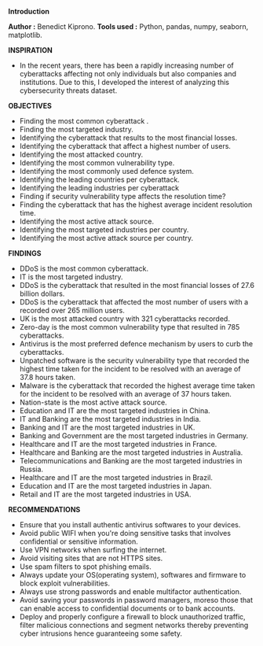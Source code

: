 **Introduction**

**Author :** Benedict Kiprono.
**Tools used :** Python, pandas, numpy, seaborn, matplotlib.

**INSPIRATION**

- In the recent years, there has been a rapidly increasing number of cyberattacks affecting not only individuals but also companies and institutions. Due to this, I developed the interest of analyzing this cybersecurity threats dataset.

**OBJECTIVES**
* Finding the most common cyberattack .
* Finding the most targeted industry.
* Identifying the cyberattack that results to the most financial losses.
* Identifying the cyberattack that affect a highest number of users.
* Identifying the most attacked country.
* Identifying the most common vulnerability type.
* Identifying the most commonly used defence system.
* Identifying the leading countries per cyberattack.
* Identifying the leading industries per cyberattack
* Finding if security vulnerability type affects the resolution time?
* Finding the cyberattack that has the highest average incident resolution time.
* Identifying the most active attack source.
* Identifying the most targeted industries per country.
* Identifying the most active attack source per country.


**FINDINGS**

- DDoS is the most common cyberattack.
- IT is the most targeted industry.
- DDoS is the cyberattack that resulted in the most financial losses of 27.6 billion dollars.
- DDoS is the cyberattack that affected the most number of users with a recorded over 265 million users.
- UK is the most attacked country with 321 cyberattacks recorded.
- Zero-day is the most common vulnerability type that resulted in 785 cyberattacks.
- Antivirus is the most preferred defence mechanism by users to curb the cyberattacks.
- Unpatched software is the security vulnerability type that recorded the highest time taken for the incident to be resolved with an average of 37.8 hours taken.
- Malware is the cyberattack that recorded the highest average time taken for the incident to be resolved with an average of 37 hours taken.
- Nation-state is the most active attack source.
- Education and IT are the most targeted industries in China.
- IT and Banking are the most targeted industries in India.
- Banking and IT are the most targeted industries in UK.
- Banking and Government are the most targeted industries in Germany.
- Healthcare and IT are the most targeted industries in France.
- Healthcare and Banking are the most targeted industries in Australia.
- Telecommunications and Banking are the most targeted industries in Russia.
- Healthcare and IT are the most targeted industries in Brazil.
- Education and IT are the most targeted industries in Japan.
- Retail and IT are the most targeted industries in USA.


**RECOMMENDATIONS**
* Ensure that you install authentic antivirus softwares to your devices.
* Avoid public WIFI when you're doing sensitive tasks that involves confidential or sensitive information.
* Use VPN networks when surfing the internet.
* Avoid visiting sites that are not HTTPS sites.
* Use spam filters to spot phishing emails.
* Always update your OS(operating system), softwares and firmware to block exploit vulnerabilities.
* Always use strong passwords and enable multifactor authentication.
* Avoid saving your passwords in password managers, moreso those that can enable access to confidential documents or to bank accounts.
* Deploy and properly configure a firewall to block unauthorized traffic, filter malicious connections and segment networks thereby preventing cyber intrusions hence guaranteeing some safety.


